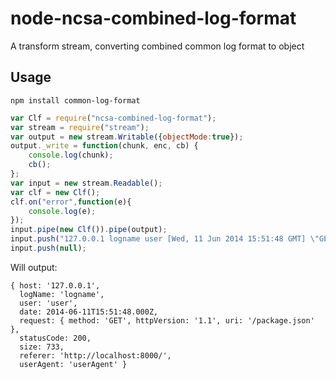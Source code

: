 # node-ncsa-combined-log-format
A transform stream, converting combined common log format to object

## Usage
```
npm install common-log-format
```

```javascript
var Clf = require("ncsa-combined-log-format");
var stream = require("stream");
var output = new stream.Writable({objectMode:true});
output._write = function(chunk, enc, cb) {
    console.log(chunk);
    cb();
};
var input = new stream.Readable();
var clf = new Clf();
clf.on("error",function(e){
	console.log(e);
});
input.pipe(new Clf()).pipe(output);
input.push("127.0.0.1 logname user [Wed, 11 Jun 2014 15:51:48 GMT] \"GET /package.json HTTP/1.1\" 200 733 \"http://localhost:8000/\" \"userAgent\"");
input.push(null);
```
Will output:
```
{ host: '127.0.0.1',
  logName: 'logname',
  user: 'user',
  date: 2014-06-11T15:51:48.000Z,
  request: { method: 'GET', httpVersion: '1.1', uri: '/package.json' },
  statusCode: 200,
  size: 733,
  referer: 'http://localhost:8000/',
  userAgent: 'userAgent' }
```
